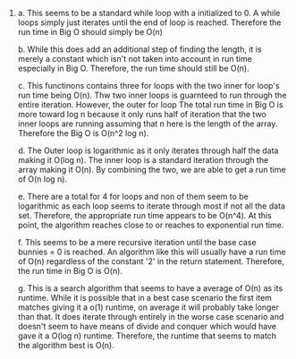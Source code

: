 1. 
    a. This seems to be a standard while loop with a initialized to 0. A while loops simply just 
    iterates until the end of loop is reached. Therefore the run time in Big O should simply be 
    O(n)

    b. While this does add an additional step of finding the length, it is merely a constant which 
    isn't not taken into account in run time especially in Big O. Therefore, the run time should still 
    be O(n).

    c. This functinons contains three for loops with the two inner for loop's run time being O(n). Thw two inner loops is guarnteed to run through the entire iteration. However, the outer for loop The total run time in Big O is more toward log n because it only runs half of iteration that the two inner loops are running assuming that n here is the length of the array. Therefore the Big O is 
    O(n^2 log n). 

    d. The Outer loop is logarithmic as it only iterates through half the data making it O(log n). The inner loop is a standard iteration through the array making it O(n). By combining the two, we are able to get a run time of O(n log n).

    e. There are a total for 4 for loops and non of them seem to be logarithmic as each loop seems to iterate through most if not all the data set. Therefore, the appropriate run time appears to be
    O(n^4). At this point, the algorithm reaches close to or reaches to exponential run time. 

    f. This seems to be a mere recursive iteration until the base case bunnies = 0 is reached. An algorithm like this will usually have a run time of O(n) regardless of the constant '2' in the return 
    statement. Therefore, the run time in Big O is O(n). 

    g.  This is a search algorithm that seems to have a average of O(n) as its runtime. While it is possible that in a best case scenario the first item matches giving it a o(1) runtime, on average it will probably take longer than that. It does iterate through entirely in the worse case scenario and doesn't seem to have means of divide and conquer which would have gave it a O(log n) runtime. Therefore, the runtime that seems to match the algorithm best is O(n).